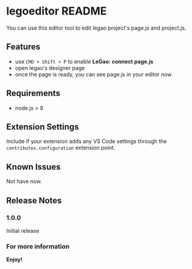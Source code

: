 # legoeditor README

You can use this editor tool to edit legao project's page.js and project.js.

## Features

- use `CMD + Shift + P` to enable **LeGao: connect page.js**
- open legao's designer page
- once the page is ready, you can see page.js in your editor now


## Requirements

- node.js > 8

## Extension Settings

Include if your extension adds any VS Code settings through the `contributes.configuration` extension point.


## Known Issues

Not have now.

## Release Notes

### 1.0.0

Initial release

### For more information

**Enjoy!**
